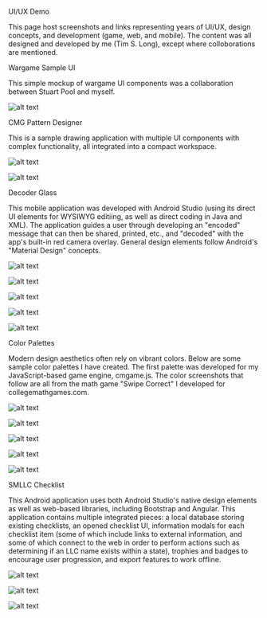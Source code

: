 UI/UX Demo

This page host screenshots and links representing years of UI/UX, design concepts, and development (game, web, and mobile). The content was all designed and developed by me (Tim S. Long), except where colloborations are mentioned.

Wargame Sample UI

This simple mockup of wargame UI components was a collaboration between Stuart Pool and myself.

![alt text](https://raw.githubusercontent.com/tlong314/tlong314.github.io/main/wargame.png)


CMG Pattern Designer

This is a sample drawing application with multiple UI components with complex functionality, all integrated into a compact workspace.

![alt text](https://raw.githubusercontent.com/tlong314/tlong314.github.io/main/pattern-designer.PNG)

![alt text](https://raw.githubusercontent.com/tlong314/tlong314.github.io/main/pattern-designer2.png)


Decoder Glass

This mobile application was developed with Android Studio (using its direct UI elements for WYSIWYG editiing, as well as direct coding in Java and XML). The application guides a user through developing an "encoded" message that can then be shared, printed, etc., and "decoded" with the app's built-in red camera overlay. General design elements follow Android's "Material Design" concepts.

![alt text](https://raw.githubusercontent.com/tlong314/tlong314.github.io/main/decoder-glass1.jpg)

![alt text](https://raw.githubusercontent.com/tlong314/tlong314.github.io/main/decoder-glass2.jpg)

![alt text](https://raw.githubusercontent.com/tlong314/tlong314.github.io/main/decoder-glass3.jpg)

![alt text](https://raw.githubusercontent.com/tlong314/tlong314.github.io/main/decoder-glass4.jpg)

![alt text](https://raw.githubusercontent.com/tlong314/tlong314.github.io/main/decoder-glass5.jpg)


Color Palettes

Modern design aesthetics often rely on vibrant colors. Below are some sample color palettes I have created. The first palette was developed for my JavaScript-based game engine, cmgame.js. The color screenshots that follow are all from the math game "Swipe Correct" I developed for collegemathgames.com.

![alt text](https://raw.githubusercontent.com/tlong314/tlong314.github.io/main/cmg_palette.png)

![alt text](https://raw.githubusercontent.com/tlong314/tlong314.github.io/main/swipe1_small.png)

![alt text](https://raw.githubusercontent.com/tlong314/tlong314.github.io/main/swipe2_small.png)

![alt text](https://raw.githubusercontent.com/tlong314/tlong314.github.io/main/swipe3_small.png)

![alt text](https://raw.githubusercontent.com/tlong314/tlong314.github.io/main/swipe4_small.png)


SMLLC Checklist

This Android application uses both Android Studio's native design elements as well as web-based libraries, including Bootstrap and Angular. This application contains multiple integrated pieces: a local database storing existing checklists, an opened checklist UI, information modals for each checklist item (some of which include links to external information, and some of which connect to the web in order to perform actions such as determining if an LLC name exists within a state), trophies and badges to encourage user progression, and export features to work offline.

![alt text](https://raw.githubusercontent.com/tlong314/tlong314.github.io/main/smllc1.jpg)

![alt text](https://raw.githubusercontent.com/tlong314/tlong314.github.io/main/smllc2.jpg)

![alt text](https://raw.githubusercontent.com/tlong314/tlong314.github.io/main/smllc3.jpg)







